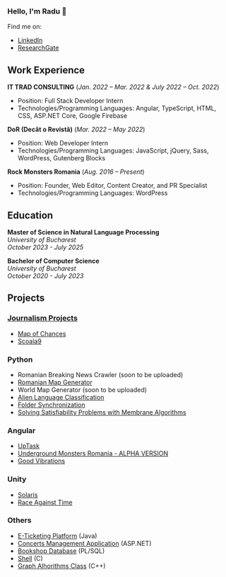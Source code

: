 ### Hello, I'm Radu 👋

Find me on:
- [LinkedIn](https://www.linkedin.com/in/radu-ioan-mihai/)
- [ResearchGate](https://www.researchgate.net/profile/Radu-Ioan-Mihai)

## Work Experience

**IT TRAD CONSULTING**
(*Jan. 2022 – Mar. 2022 & July 2022 – Oct. 2022*)
- Position: Full Stack Developer Intern
- Technologies/Programming Languages: Angular, TypeScript, HTML, CSS, ASP.NET Core, Google Firebase

**DoR (Decât o Revistă)**
(*Mar. 2022 – May 2022*)
- Position: Web Developer Intern
- Technologies/Programming Languages: JavaScript, jQuery, Sass, WordPress, Gutenberg Blocks 

**Rock Monsters Romania**
(*Aug. 2016 – Present*)
- Position: Founder, Web Editor, Content Creator, and PR Specialist
- Technologies/Programming Languages: WordPress

## Education

**Master of Science in Natural Language Processing** \
*University of Bucharest* \
*October 2023 - July 2025*  

**Bachelor of Computer Science** \
*University of Bucharest* \
*October 2020 - July 2023* 

## Projects

### [Journalism Projects](https://github.com/rimihai2001/Journalism-Projects/tree/main)
- [Map of Chances](https://github.com/rimihai2001/Journalism-Projects/tree/main/Libertatea/Harta%20Sanselor)
- [Scoala9](https://github.com/rimihai2001/Journalism-Projects/tree/main/Scoala9)

### Python
- Romanian Breaking News Crawler (soon to be uploaded)
- [Romanian Map Generator](https://github.com/rimihai2001/Journalism-Projects/blob/main/Libertatea/Harta%20Sanselor/Scraping/Map_Generator.ipynb)
- World Map Generator (soon to be uploaded)
- [Alien Language Classification](https://github.com/rimihai2001/UniBuc-FMI/tree/main/2nd%20Year/IA%20-%20Artificial%20Intelligence/ML/Kaggle)
- [Folder Synchronization](https://github.com/rimihai2001/folder-sync)
- [Solving Satisfiability Problems with Membrane Algorithms](https://github.com/rimihai2001/MFIS-QEPS/blob/main/QEPS.ipynb)

### Angular
- [UpTask](https://github.com/rimihai2001/UpTask)
- [Underground Monsters Romania - ALPHA VERSION](https://github.com/rimihai2001/UMR-Angular)
- [Good Vibrations](https://github.com/rimihai2001/Good-Vibrations)

### Unity
- [Solaris](https://github.com/rimihai2001/Solaris)
- [Race Against Time](https://github.com/rimihai2001/Game-Dev-3DRunner)

### Others
- [E-Ticketing Platform](https://github.com/rimihai2001/E-Ticketing_Platform_PAO) (Java)
- [Concerts Management Application](https://github.com/rimihai2001/Concerts-DAW) (ASP.NET)
- [Bookshop Database](https://github.com/rimihai2001/UniBuc-FMI/tree/main/2nd%20Year/SGBD%20-%20Database%20Management%20System/Project) (PL/SQL)
- [Shell](https://github.com/rimihai2001/UniBuc-FMI/blob/main/2nd%20Year/SO%20-%20Operating%20Systems/Project/Shell_Version2.c) (C)
- [Graph Alhorithms Class](https://github.com/rimihai2001/UniBuc-FMI/blob/main/2nd%20Year/AF%20-%20Fundamental%20Algorithms/Homework/Algorithms.cpp) (C++)



<!--
**rimihai2001/rimihai2001** is a ✨ _special_ ✨ repository because its `README.md` (this file) appears on your GitHub profile.

Here are some ideas to get you started:

- 🔭 I’m currently working on ...
- 🌱 I’m currently learning ...
- 👯 I’m looking to collaborate on ...
- 🤔 I’m looking for help with ...
- 💬 Ask me about ...
- 📫 How to reach me: ...
- 😄 Pronouns: ...
- ⚡ Fun fact: ...
-->
